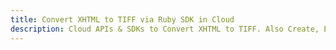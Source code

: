 ---title: Convert XHTML to TIFF via Ruby SDK in Clouddescription: Cloud APIs & SDKs to Convert XHTML to TIFF. Also Create, Edit & Render Microsoft Word & OpenOffice documents in the Cloud.---